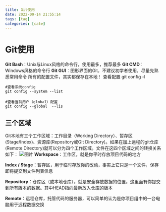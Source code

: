 ```yaml
---
title: Git使用
date: 2022-09-14 21:55:14
tags: [tag]
categories: [cate]
---
```

# Git使用
**Git Bash**：Unix与Linux风格的命令行，使用最多，推荐最多
**Git CMD**：Windows风格的命令行
**Git GUI**：图形界面的Git，不建议初学者使用，尽量先熟悉常用命令
所有的配置文件，其实都保存在本地！
查看配置 git config -l

```
#查看系统config
git config --system --list
　　
#查看当前用户（global）配置
git config --global  --lis
```
 
## 三个区域
Git本地有三个工作区域：工作目录（Working Directory）、暂存区(Stage/Index)、资源库(Repository或Git Directory)。如果在加上远程的git仓库(Remote Directory)就可以分为四个工作区域。文件在这四个区域之间的转换关系如下：
![图片](https://gwzone.oss-cn-beijing.aliyuncs.com/markdown/git/001.png)
**Workspace**：工作区，就是你平时存放项目代码的地方

**Index / Stage**：暂存区，用于临时存放你的改动，事实上它只是一个文件，保存即将提交到文件列表信息

**Repository**：仓库区（或本地仓库），就是安全存放数据的位置，这里面有你提交到所有版本的数据。其中HEAD指向最新放入仓库的版本

**Remote**：远程仓库，托管代码的服务器，可以简单的认为是你项目组中的一台电脑用于远程数据交换